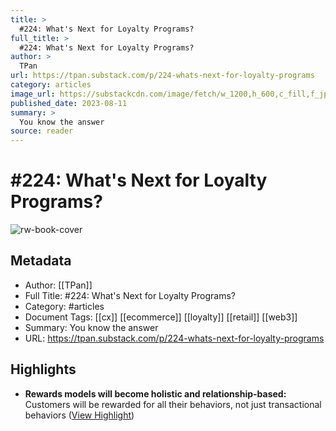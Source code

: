 ```yaml
---
title: >
  #224: What's Next for Loyalty Programs?
full_title: >
  #224: What's Next for Loyalty Programs?
author: >
  TPan
url: https://tpan.substack.com/p/224-whats-next-for-loyalty-programs
category: articles
image_url: https://substackcdn.com/image/fetch/w_1200,h_600,c_fill,f_jpg,q_auto:good,fl_progressive:steep,g_auto/https%3A%2F%2Fsubstack-post-media.s3.amazonaws.com%2Fpublic%2Fimages%2F4b2fed90-93f5-47be-aa3b-f05aafdbad3a_1646x918.png
published_date: 2023-08-11
summary: >
  You know the answer
source: reader
---
```

# #224: What's Next for Loyalty Programs?

![rw-book-cover](https://substackcdn.com/image/fetch/w_1200,h_600,c_fill,f_jpg,q_auto:good,fl_progressive:steep,g_auto/https%3A%2F%2Fsubstack-post-media.s3.amazonaws.com%2Fpublic%2Fimages%2F4b2fed90-93f5-47be-aa3b-f05aafdbad3a_1646x918.png)

## Metadata
- Author: [[TPan]]
- Full Title: #224: What's Next for Loyalty Programs?
- Category: #articles
- Document Tags: [[cx]] [[ecommerce]] [[loyalty]] [[retail]] [[web3]] 
- Summary: You know the answer
- URL: https://tpan.substack.com/p/224-whats-next-for-loyalty-programs

## Highlights
- **Rewards models will become holistic and relationship-based:** Customers will be rewarded for all their behaviors, not just transactional behaviors ([View Highlight](https://read.readwise.io/read/01hz23w5anjnkqma86th9xwyhy))


